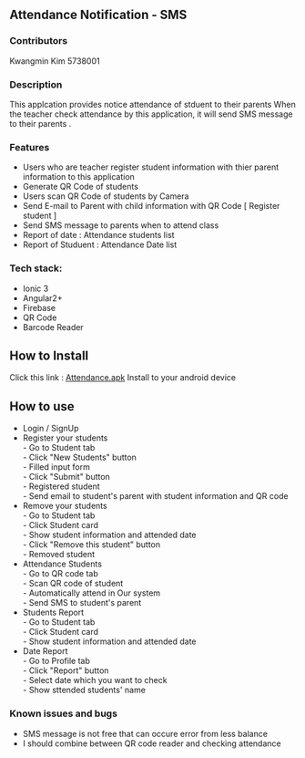 <h2>Attendance Notification - SMS</h2>


<h3>Contributors</h3>
Kwangmin Kim 5738001

<h3>Description</h3>

This applcation provides notice attendance of stduent to their parents 
When the teacher check attendance by this application, it will send SMS message to their parents .

<h3>Features </h3>

<ul>
 <li>Users who are teacher register student information with thier parent information to this application</li>
 <li>Generate QR Code of students</li>
 <li>Users scan QR Code of students by Camera</li>
 <li>Send E-mail to Parent with child information with QR Code [ Register student ]</li> 
 <li>Send SMS message to parents when to attend class</li>
 <li>Report of date : Attendance students list </li>
 <li>Report of Studuent : Attendance Date list </li>
 </ul>





<h3>Tech stack:</h3>

- Ionic 3
- Angular2+
- Firebase
- QR Code
- Barcode Reader

## How to Install

Click this link : <a href="https://www.dropbox.com/s/endduh3x49vpqcf/attendance.apk?dl=0">Attendance.apk</a>
Install to your android device 

## How to use

<ul>
    <li>Login / SignUp</li>
    <li>Register your students<br>
        - Go to Student tab<Br>
        - Click "New Students" button<Br>
        - Filled input form <Br>
        - Click "Submit" button <Br>
        - Registered student <Br>
        - Send email to student's parent with student information and QR code</li>
     <li>Remove your students<br>
        - Go to Student tab<Br>
        - Click Student card<Br>
        - Show student information and attended date<Br>
        - Click "Remove this student" button <Br>
        - Removed student
    </li>
    <li>Attendance Students <Br>
        - Go to QR code tab<Br>
        - Scan QR code of student<Br>
        - Automatically attend in Our system <Br>
        - Send SMS to student's parent
    </li>
    <li>Students Report <Br>
        - Go to Student tab<Br>
        - Click Student card<Br>
        - Show student information and attended date
    </li>
    <li>Date Report<Br>
        - Go to Profile tab<Br>
        - Click "Report" button<br> 
        - Select date which you want to check<br> 
        - Show sttended students' name 
    </li>
</ul>

<h3>Known issues and bugs</h3>

- SMS message is not free that can occure error from less balance
- I should combine between QR code reader and checking attendance

